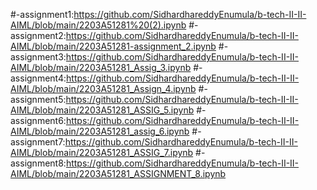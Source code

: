 #-assignment1:https://github.com/SidhardhareddyEnumula/b-tech-II-II-AIML/blob/main/2203A51281%20(2).ipynb
#-assignment2:https://github.com/SidhardhareddyEnumula/b-tech-II-II-AIML/blob/main/2203A51281-assignment_2.ipynb
#-assignment3:https://github.com/SidhardhareddyEnumula/b-tech-II-II-AIML/blob/main/2203A51281_Assig_3.ipynb
#-assignment4:https://github.com/SidhardhareddyEnumula/b-tech-II-II-AIML/blob/main/2203A51281_Assign_4.ipynb
#-assignment5:https://github.com/SidhardhareddyEnumula/b-tech-II-II-AIML/blob/main/2203A51281_ASSIG_5.ipynb
#-assignment6:https://github.com/SidhardhareddyEnumula/b-tech-II-II-AIML/blob/main/2203A51281_assig_6.ipynb
#-assignment7:https://github.com/SidhardhareddyEnumula/b-tech-II-II-AIML/blob/main/2203A51281_ASSIG_7.ipynb
#-assignment8:https://github.com/SidhardhareddyEnumula/b-tech-II-II-AIML/blob/main/2203A51281_ASSIGNMENT_8.ipynb
